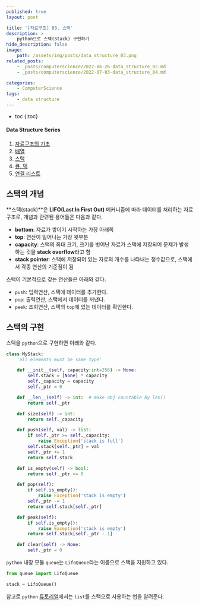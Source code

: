 ```yaml
---
published: true
layout: post

title: '[자료구조] 03. 스택'
description: >
    python으로 스택(Stack) 구현하기
hide_description: false
image:
    path: /assets/img/posts/data_structure_03.png
related_posts:
    - _posts/computerscience/2022-06-26-data_structure_02.md
    - _posts/computerscience/2022-07-03-data_structure_04.md

categories:
    - ComputerScience
tags:
    - data structure
---
```

* toc
{:toc}

<h4>Data Structure Series</h4>
<div class="taxonomy__index">
    <ol class="description">
        <li><a href="/computerscience/data_structure_01/">자료구조의 기초</a></li>
        <li><a href="/computerscience/data_structure_02/">배열</a></li>
        <li><a href="/computerscience/data_structure_03/">스택</a></li>
        <li><a href="/computerscience/data_structure_04/">큐, 덱</a></li>
        <li><a href="/computerscience/data_structure_05/">연결 리스트</a></li>
    </ol>
</div>

## 스택의 개념

**스택(stack)**은 **LIFO(Last In First Out)** 메커니즘에 따라 데이터를 처리하는 자료 구조로, 개념과 관련된 용어들은 다음과 같다.  

- **bottom**: 자료가 쌓이기 시작하는 가장 아래쪽
- **top**: 연산이 일어나는 가장 윗부분
- **capacity**: 스택의 최대 크기, 크기를 벗어난 자료가 스택에 저장되어 문제가 발생하는 것을 **stack overflow**라고 함
- **stack pointer**: 스택에 저장되어 있는 자료의 개수를 나타내는 정수값으로, 스택에서 각종 연산의 기준점이 됨

스택이 기본적으로 갖는 연산들은 아래와 같다.  

- `push`: 입력연산, 스택에 데이터를 추가한다.
- `pop`: 출력연산, 스택에서 데이터를 꺼낸다.
- `peek`: 조회연산, 스택의 `top`에 있는 데이터를 확인한다.

## 스택의 구현

스택을 `python`으로 구현하면 아래와 같다.  

```python
class MyStack:
    'all elements must be same type'

    def __init__(self, capacity:int=256) -> None:
        self.stack = [None] * capacity
        self._capacity = capacity
        self._ptr = 0

    def __len__(self) -> int:  # make obj countable by len()
        return self._ptr

    def size(self) -> int:
        return self._capacity

    def push(self, val) -> list:
        if self._ptr >= self._capacity:
            raise Exception('stack is full')
        self.stack[self._ptr] = val
        self._ptr += 1
        return self.stack

    def is_empty(self) -> bool:
        return self._ptr <= 0

    def pop(self):
        if self.is_empty():
            raise Exception('stack is empty')
        self._ptr -= 1
        return self.stack[self._ptr]

    def peak(self):
        if self.is_empty():
            raise Exception('stack is empty')
        return self.stack[self._ptr - 1]

    def clear(self) -> None:
        self._ptr = 0
```

`python` 내장 모듈 `queue`는 `LifoQueue`라는 이름으로 스택을 지원하고 있다.  

```python
from queue import LifoQueue

stack = LifoQueue()
```

참고로 `python` [튜토리얼](https://docs.python.org/3/tutorial/datastructures.html#using-lists-as-stacks)에서는 `list`를 스택으로 사용하는 법을 알려준다.  